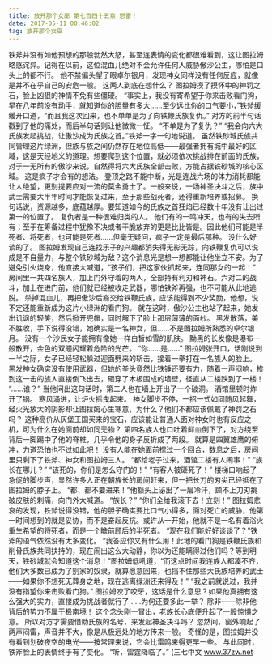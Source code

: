 ```yaml
---
title: 放开那个女巫 第七百四十五章 怒雷！
date: 2017-05-11 00:46:02
tag: 放开那个女巫
---
```


铁斧并没有如他预想的那般勃然大怒，甚至连表情的变化都很难看到，这让图拉姆略感诧异。记得在以前，这位混血儿绝对不会允许任何人威胁傲沙公主，哪怕是口头上的都不行。
他不禁偏头望了眼卓尔银月，发现神女同样没有任何反应，就像是并不在乎自己的安危一般。
这两人到底在想什么？
图拉姆摸了摸怀中的神罚之石，脸上凶狠的神情不免有些僵硬。
“事实上，我没有寄希望于你来击败看门狗，早在八年前没有动手，就知道你的胆量有多大……至少远比你的口气要小，”铁斧缓缓开口道，“而且我这次回来，也不单单是为了向铁鞭氏族复仇。”
对方的前半句话戳到了他的痛处，而后半句话则让他微微一怔。
“不单是为了复仇？”
“我会向六大氏族发起挑战，让傲沙成为氏族之首。”铁斧一字一句地说道。
虽然铁砂城氏族共同管理这片绿洲，但族与族之间仍然存在地位高低——最强者拥有城中最好的区域，这是天经地义的道理。想要爬到这个位置，就必须依次挑战排在前面的氏族，对于一无所有的傲沙来说，自然得将六大氏族全部击败，方能占据铁砂城的核心区域。
这是疯子才会有的想法。
登顶之路不能中断，光是连战六场的体力消耗都能让人绝望，更别提要应对一流的莫金勇士了。一般来说，一场神圣决斗之后，族中武士需要大半年时间才能恢复过来，至于那些战死者，还得重新培养或招募。
换句话说，资源越多，底蕴越厚。要知道如今的氏族之首狂焰已经数十年没有让出过第一的位置了。
复仇者是一种很难归类的人。
他们有的一鸣冲天，也有的失去所有；至于在筹备过程中犹豫不决或者干脆放弃的更是比比皆是。因此他们可能是半死者、将死者，也可能是死者……但毫无疑问，疯子一定是最后那种。
没什么好谈的了。
图拉姆发现自己连找乐子的兴趣都消失得无影无踪，向铁鞭复仇可以说成是不自量力，与整个铁砂城为敌？这个消息光是想一想都能让他坐立不安。为了避免引火烧身，他直接大喊道，“孩子们，把这家伙抓起来，连同那女的一起！”
房间里一共四名族人，加上门外守着的两人，全部持有利刃和神石。六对二的战斗，加上在进门前，他们就已经被收走武器，哪怕铁斧再强，也不可能从此地逃脱。
杀掉混血儿，再把傲沙后裔交给铁鞭氏族，应该能得到不少奖励，他想，说不定还能重新成为这片小绿洲的看门狗。
就在这时，傲沙公主也站了起来，她发出讥讽的轻笑，然后掀开兜帽，同时解下了脸上那层薄薄的面纱。
黑发散落，美不胜收，手下说得没错，她确实是一名神女，但……不是图拉姆所熟悉的卓尔银月。
没有一个沙民女子能拥有像她一样白皙如雪的肌肤。
黝黑的长发像是瀑布一般散开，金色的双瞳闪耀着危险的光芒。
“你……是……”
图拉姆张开口，话刚说到一半之际，女子已经轻松躲过迎面劈来的斩击，接着一拳打在一名族人的脸上。
黑发神女确实没有使用武器，但她的拳头竟然比铁锤还要有力，随着一声闷响，挨到这一击的族人直接倒飞出去，砸穿了木板围成的墙壁，径直从二楼跌到了一楼！
“……谁？”
当他问出这句话时，第二人也在墙上开出了一个破洞。
酒馆里顿时炸开了锅。
寒风涌进，让炉火摇曳起来。
神女脚步不停，一招一式如同随风起舞，经火光放大的阴影却让图拉姆心生寒意，为什么？他们不都应该佩戴了神罚之石吗？
这种高价从灰堡王国买来的宝石，应该能让普通人面对神女时也有反应之机，可为什么在她面前却如同无物？
第四名族人也口吐着鲜血倒下了，对方绕至背后一脚踢中了他的脊椎，几乎令他的身子反折成了两段。
就算是四翼雄鹰的俯冲，力道恐怕也不过如此吧！
没有人能在她面前撑过一个回合，数息之后，房间里只剩下了铁斧、神女和图拉姆三人。
“都给老子过来，酒馆二楼有人闹事！”
“族长在哪儿？”
“该死的，你们是怎么守门的！”
“有客人被砸死了！”
楼梯口响起了急促的脚步声，显然许多人正在朝族长的房间赶来，但一把长刀的刃尖已经抵在了图拉姆的脖子上。
“都、都不要进来！”他额头上泌出了一层冷汗，顾不上刀刃挑破皮肤的刺痛，向门外大喊道。
“族长？”
“你们全给我滚下去！立刻！”
图拉姆悲哀的发现，铁斧说得没错，他的胆子确实要比口气小得多，面对死亡的威胁，他第一时间想到的就是妥协，而不是奋起反抗。或许从一开始，他就不是一名有着浴火重生希望的将死者，而是一个瞻前顾后的半死者。
“现在我们能好好谈谈了？”铁斧的语气依然没有太多变化。
“我答应你又有什么用！此地的看门狗是铁鞭氏族和削骨氏族共同扶持的，现在闹出这么大动静，你以为还能瞒得过他们吗？等到明天，铁砂城就会知道这个消息！”图拉姆低吼道，“而这点时间我连族人都凑不齐，他们大多数已成为了别家的奴隶，就算愿意回来，也挡不住那些大氏族培养的武士——如果你不想死无葬身之地，现在逃离绿洲还来得及！”
“我之前就说过，我并没有指望你来击败看门狗。”
图拉姆咬了咬牙，这话是什么意思？如果他真拥有这么强大的实力，直接成为挑战者就行了……为何还要多此一举？
除非——除非他背后的势力不属于极南境！
这个念头刚一冒出，老族长心底便升起了一股惊惧之意。
所以对方才需要借助氏族的名号，来发起神圣决斗吗？
忽然间，窗外响起了两声闷雷，声音并不大，像是从极远处的地方传来一般。
奇怪的是，图拉姆并没有看到划破夜空的电光——按常理来说，它会比雷鸣来得更早一些。
与此同时，铁斧脸上的表情终于有了变化。
“听，雷霆降临了。”
(三七中文 www.37zw.net